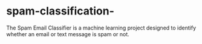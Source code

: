 # spam-classification-
The Spam Email Classifier is a machine learning project designed to identify whether an email or text message is spam or not.
